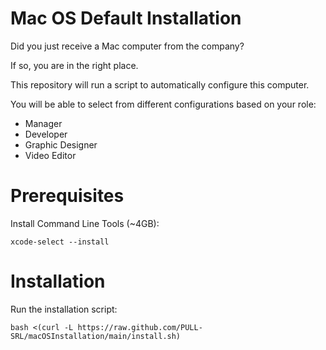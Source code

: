 # Mac OS Default Installation

Did you just receive a Mac computer from the company?

If so, you are in the right place.

This repository will run a script to automatically configure this computer.

You will be able to select from different configurations based on your role:

- Manager
- Developer
- Graphic Designer
- Video Editor

# Prerequisites
Install Command Line Tools (~4GB):
```
xcode-select --install
```

# Installation
Run the installation script:
``` 
bash <(curl -L https://raw.github.com/PULL-SRL/macOSInstallation/main/install.sh)
```
